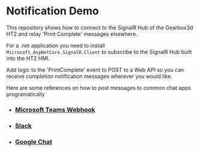 # Notification Demo

This repository shows how to connect to the SignalR Hub of the Gearbox3d HT2 and relay 'Print Complete' messages elsewhere. 

For a .net application you need to install `Microsoft.AspNetCore.SignalR.Client` to subscribe to the SignalR Hub built into the HT2 HMI. 

Add logic to the 'PrintComplete' event to POST to a Web API so you can receive completion notification messages wherever you would like.

Here are some references on how to post messages to common chat apps programatically

- ### [Microsoft Teams Webhook](https://docs.microsoft.com/en-us/microsoftteams/platform/webhooks-and-connectors/how-to/connectors-using?tabs=cURL)
- ### [Slack](https://api.slack.com/messaging/sending)
- ### [Google Chat](https://developers.google.com/chat/api/reference/rest)
